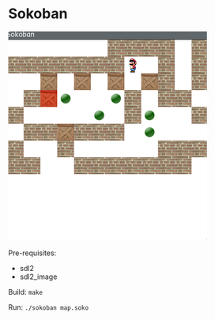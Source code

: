 # Sokoban


![Screenshot](screenshot.png)


Pre-requisites:
- sdl2
- sdl2_image

Build: `make`

Run: `./sokoban map.soko`
